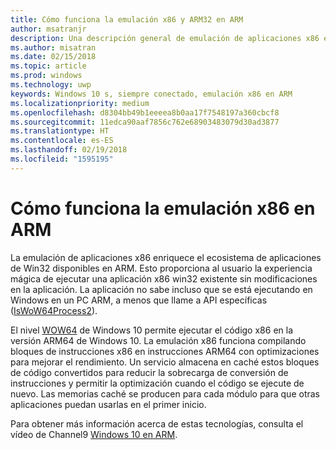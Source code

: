 ```yaml
---
title: Cómo funciona la emulación x86 y ARM32 en ARM
author: msatranjr
description: Una descripción general de emulación de aplicaciones x86 en ARM.
ms.author: misatran
ms.date: 02/15/2018
ms.topic: article
ms.prod: windows
ms.technology: uwp
keywords: Windows 10 s, siempre conectado, emulación x86 en ARM
ms.localizationpriority: medium
ms.openlocfilehash: d8304bb49b1eeeea8b0aa17f7548197a360cbcf8
ms.sourcegitcommit: 11edca90aaf7856c762e68903483079d30ad3877
ms.translationtype: HT
ms.contentlocale: es-ES
ms.lasthandoff: 02/19/2018
ms.locfileid: "1595195"
---
```

# <a name="how-x86-emulation-works-on-arm"></a>Cómo funciona la emulación x86 en ARM
La emulación de aplicaciones x86 enriquece el ecosistema de aplicaciones de Win32 disponibles en ARM. Esto proporciona al usuario la experiencia mágica de ejecutar una aplicación x86 win32 existente sin modificaciones en la aplicación. La aplicación no sabe incluso que se está ejecutando en Windows en un PC ARM, a menos que llame a API específicas ([IsWoW64Process2](https://msdn.microsoft.com/en-us/library/windows/desktop/mt804318.aspx)).

El nivel [WOW64](https://msdn.microsoft.com/en-us/library/windows/desktop/aa384249(v=vs.85).aspx) de Windows 10 permite ejecutar el código x86 en la versión ARM64 de Windows 10. La emulación x86 funciona compilando bloques de instrucciones x86 en instrucciones ARM64 con optimizaciones para mejorar el rendimiento. Un servicio almacena en caché estos bloques de código convertidos para reducir la sobrecarga de conversión de instrucciones y permitir la optimización cuando el código se ejecute de nuevo. Las memorias caché se producen para cada módulo para que otras aplicaciones puedan usarlas en el primer inicio. 

Para obtener más información acerca de estas tecnologías, consulta el vídeo de Channel9 [Windows 10 en ARM](https://channel9.msdn.com/Events/Build/2017/P4171). 